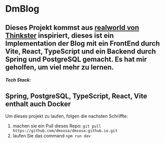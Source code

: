 # DmBlog

Dieses Projekt kommst aus [realworld von Thinkster](https://github.com/gothinkster/realworld) inspiriert, dieses ist ein Implementation der Blog mit ein FrontEnd durch Vite, React, TypeScript und ein Backend durch Spring und PostgreSQL gemacht. Es hat mir geholfen, um viel mehr zu lernen.
---
##### Tech Stack:
Spring, PostgreSQL, TypeScript, React, Vite
enthalt auch Docker
---

Um dieses projekt zu laufen, folgen die nachsten Schriffte:
1. machen sie ein Pull dieses Repo: `git pull https://github.com/dmsosa/dmsosa.github.io.git`
2. laufen Sie das command `npm run dev`